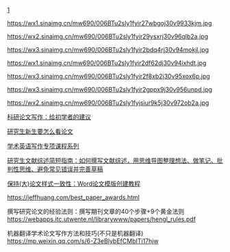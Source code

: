 [1](https://wx1.sinaimg.cn/mw690/006BTu2sly1fyir25xw5kj30v929xnfx.jpg)

https://wx1.sinaimg.cn/mw690/006BTu2sly1fyir27wbgoj30v9933kjm.jpg

https://wx2.sinaimg.cn/mw690/006BTu2sly1fyir29ysxrj30v96qlb2a.jpg

https://wx3.sinaimg.cn/mw690/006BTu2sly1fyir2bdq4rj30v94mokjl.jpg

https://wx1.sinaimg.cn/mw690/006BTu2sly1fyir2df62dj30v94ixhdt.jpg

https://wx3.sinaimg.cn/mw690/006BTu2sly1fyir2f8xb2j30v95xox6p.jpg

https://wx3.sinaimg.cn/mw690/006BTu2sly1fyir2gppx9j30v956unpd.jpg

https://wx2.sinaimg.cn/mw690/006BTu2sly1fyjsiur9k5j30v972ob2a.jpg

[科研论文写作：给初学者的建议](https://academic.oup.com/intqhc/article/16/3/191/1814554)

[研究生新生要怎么看论文](https://www.zhihu.com/question/304334959)

[学术英语写作专项课程系列](http://coursegraph.com/coursera-specializations-academic-english)

[研究生文献综述简短指南：如何撰写文献综述，用思维导图整理想法、做笔记、批判性思维、避免常见错误并完善草稿](https://uq.edu.au/student-services/pdf/learning/lit-reviews-for-rx-students-v7.pdf)

[保持(大)论文样式一致性：Word论文模版创建教程](https://services.anu.edu.au/files/DesigningStylesInWordTemplateWindowsVersion.pdf)

https://jeffhuang.com/best_paper_awards.html

撰写研究论文的经验法则：撰写期刊文章的40个步骤+9个黄金法则
https://webapps.itc.utwente.nl/librarywww/papers/hengl_rules.pdf

机器翻译学术论文写作方法和技巧(不只是机器翻译)
https://mp.weixin.qq.com/s/6-Z3eBlybEfCMbITi17hjw